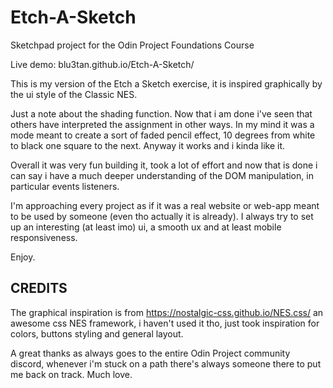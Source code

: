 # Etch-A-Sketch
Sketchpad project for the Odin Project Foundations Course

Live demo: blu3tan.github.io/Etch-A-Sketch/

This is my version of the Etch a Sketch exercise, it is inspired graphically
by the ui style of the Classic NES.

Just a note about the shading function.
Now that i am done i've seen that others have interpreted the assignment in other
ways. In my mind it was a mode meant to create a sort of faded pencil effect,
10 degrees from white to black one square to the next.
Anyway it works and i kinda like it.

Overall it was very fun building it, took a lot of effort and now that is done
i can say i have a much deeper understanding of the DOM manipulation,
in particular events listeners.

I'm approaching every project as if it was a real website or web-app meant to be
used by someone (even tho actually it is already).
I always try to set up an interesting (at least imo) ui, a smooth ux and
at least mobile responsiveness.

Enjoy.


CREDITS
-------------------------------------------------------------------

The graphical inspiration is from https://nostalgic-css.github.io/NES.css/
an awesome css NES framework, i haven't used it tho, just took inspiration
for colors, buttons styling and general layout.

A great thanks as always goes to the entire Odin Project community discord,
whenever i'm stuck on a path there's always someone there to put me back on
track.
Much love.